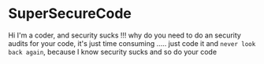 # SuperSecureCode
Hi I'm a coder, and security sucks !!!
why do you need to do an security audits for your code, it's just time consuming .....
just code it and `never look back again`, because I know security sucks and so do your code
